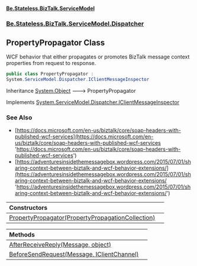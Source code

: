 #### [Be.Stateless.BizTalk.ServiceModel](README.md 'README')
### [Be.Stateless.BizTalk.ServiceModel.Dispatcher](Be.Stateless.BizTalk.ServiceModel.Dispatcher.md 'Be.Stateless.BizTalk.ServiceModel.Dispatcher')

## PropertyPropagator Class

WCF behavior that either propagates or promotes BizTalk message context properties from request to response.

```csharp
public class PropertyPropagator :
System.ServiceModel.Dispatcher.IClientMessageInspector
```

Inheritance [System.Object](https://docs.microsoft.com/en-us/dotnet/api/System.Object 'System.Object') &#129106; PropertyPropagator

Implements [System.ServiceModel.Dispatcher.IClientMessageInspector](https://docs.microsoft.com/en-us/dotnet/api/System.ServiceModel.Dispatcher.IClientMessageInspector 'System.ServiceModel.Dispatcher.IClientMessageInspector')

### See Also
- [https://docs.microsoft.com/en-us/biztalk/core/soap-headers-with-published-wcf-services](https://docs.microsoft.com/en-us/biztalk/core/soap-headers-with-published-wcf-services 'https://docs.microsoft.com/en-us/biztalk/core/soap-headers-with-published-wcf-services')
- [https://adventuresinsidethemessagebox.wordpress.com/2015/07/01/sharing-context-between-biztalk-and-wcf-behavior-extensions/](https://adventuresinsidethemessagebox.wordpress.com/2015/07/01/sharing-context-between-biztalk-and-wcf-behavior-extensions/ 'https://adventuresinsidethemessagebox.wordpress.com/2015/07/01/sharing-context-between-biztalk-and-wcf-behavior-extensions/')

| Constructors | |
| :--- | :--- |
| [PropertyPropagator(PropertyPropagationCollection)](PropertyPropagator.PropertyPropagator(PropertyPropagationCollection).md 'Be.Stateless.BizTalk.ServiceModel.Dispatcher.PropertyPropagator.PropertyPropagator(Be.Stateless.BizTalk.ServiceModel.Configuration.PropertyPropagationCollection)') | |

| Methods | |
| :--- | :--- |
| [AfterReceiveReply(Message, object)](PropertyPropagator.AfterReceiveReply(Message,object).md 'Be.Stateless.BizTalk.ServiceModel.Dispatcher.PropertyPropagator.AfterReceiveReply(System.ServiceModel.Channels.Message, object)') | |
| [BeforeSendRequest(Message, IClientChannel)](PropertyPropagator.BeforeSendRequest(Message,IClientChannel).md 'Be.Stateless.BizTalk.ServiceModel.Dispatcher.PropertyPropagator.BeforeSendRequest(System.ServiceModel.Channels.Message, System.ServiceModel.IClientChannel)') | |
